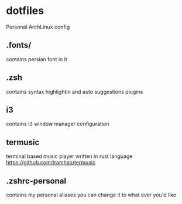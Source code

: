 # dotfiles
Personal ArchLinux config

## .fonts/
contains persian font in it

## .zsh
contains syntax highlightin and auto suggestions plugins

## i3
contains i3 window manager configuration

## termusic
terminal based music player written in rust language
https://github.com/tramhao/termusic

## .zshrc-personal
contains my personal aliases you can change it to what ever you'd like
